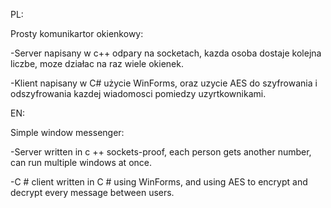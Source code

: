 PL:

Prosty komunikartor okienkowy:

-Server napisany w c++ odpary na socketach, kazda osoba dostaje kolejna liczbe, moze działac na raz wiele okienek.

-Klient napisany w C# użycie WinForms, oraz uzycie AES do szyfrowania i odszyfrowania kazdej wiadomosci pomiedzy uzyrtkownikami.

EN:

Simple window messenger:

-Server written in c ++ sockets-proof, each person gets another number, can run multiple windows at once.

-C # client written in C # using WinForms, and using AES to encrypt and decrypt every message between users.

